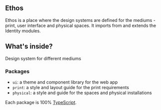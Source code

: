 ## Ethos

Ethos is a place where the design systems are defined for the mediums - print, user interface and physical spaces. It imports from and extends the Identity modules.

## What's inside?

Design system for different mediums

### Packages

- `ui`: a theme and component library for the web app
- `print`: a style and layout guide for the print requirements
- `physical`: a style and guide for the spaces and physical installations

Each package is 100% [TypeScript](https://www.typescriptlang.org/).